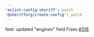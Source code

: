 ```yaml
---
'eslint-config-sheriff': patch
'@sherifforg/create-config': patch
---
```


feat: updated "engines" field
Fixes [#318](https://github.com/AndreaPontrandolfo/sheriff/issues/318)
